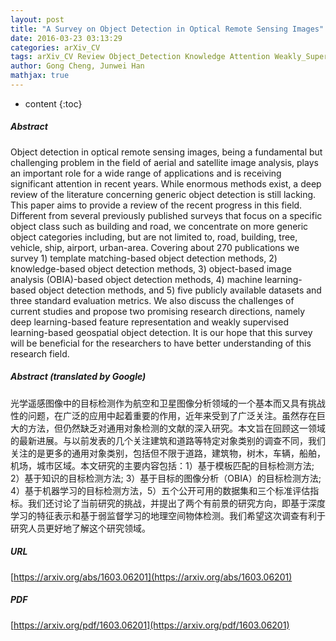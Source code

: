 ```yaml
---
layout: post
title: "A Survey on Object Detection in Optical Remote Sensing Images"
date: 2016-03-23 03:13:29
categories: arXiv_CV
tags: arXiv_CV Review Object_Detection Knowledge Attention Weakly_Supervised Survey Deep_Learning Detection
author: Gong Cheng, Junwei Han
mathjax: true
---
```


* content
{:toc}

##### Abstract
Object detection in optical remote sensing images, being a fundamental but challenging problem in the field of aerial and satellite image analysis, plays an important role for a wide range of applications and is receiving significant attention in recent years. While enormous methods exist, a deep review of the literature concerning generic object detection is still lacking. This paper aims to provide a review of the recent progress in this field. Different from several previously published surveys that focus on a specific object class such as building and road, we concentrate on more generic object categories including, but are not limited to, road, building, tree, vehicle, ship, airport, urban-area. Covering about 270 publications we survey 1) template matching-based object detection methods, 2) knowledge-based object detection methods, 3) object-based image analysis (OBIA)-based object detection methods, 4) machine learning-based object detection methods, and 5) five publicly available datasets and three standard evaluation metrics. We also discuss the challenges of current studies and propose two promising research directions, namely deep learning-based feature representation and weakly supervised learning-based geospatial object detection. It is our hope that this survey will be beneficial for the researchers to have better understanding of this research field.

##### Abstract (translated by Google)
光学遥感图像中的目标检测作为航空和卫星图像分析领域的一个基本而又具有挑战性的问题，在广泛的应用中起着重要的作用，近年来受到了广泛关注。虽然存在巨大的方法，但仍然缺乏对通用对象检测的文献的深入研究。本文旨在回顾这一领域的最新进展。与以前发表的几个关注建筑和道路等特定对象类别的调查不同，我们关注的是更多的通用对象类别，包括但不限于道路，建筑物，树木，车辆，船舶，机场，城市区域。本文研究的主要内容包括：1）基于模板匹配的目标检测方法; 2）基于知识的目标检测方法; 3）基于目标的图像分析（OBIA）的目标检测方法; 4）基于机器学习的目标检测方法，5）五个公开可用的数据集和三个标准评估指标。我们还讨论了当前研究的挑战，并提出了两个有前景的研究方向，即基于深度学习的特征表示和基于弱监督学习的地理空间物体检测。我们希望这次调查有利于研究人员更好地了解这个研究领域。

##### URL
[https://arxiv.org/abs/1603.06201](https://arxiv.org/abs/1603.06201)

##### PDF
[https://arxiv.org/pdf/1603.06201](https://arxiv.org/pdf/1603.06201)

